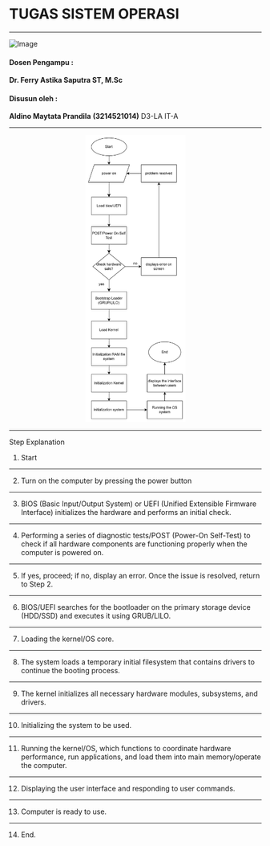 # TUGAS SISTEM OPERASI 

---

![Image](https://github.com/user-attachments/assets/838b068c-4d85-452a-aca6-352d279fbd3f)

#### Dosen Pengampu :
**Dr. Ferry Astika Saputra ST, M.Sc**

#### Disusun oleh :
**Aldino Maytata Prandila**
**(3214521014)**
D3-LA IT-A

---

<p align="center">
  <img src="Flowchart.jpg" alt="Linux Booting" width="200">
</p>

---

Step Explanation
1.	Start
---
2.	Turn on the computer by pressing the power button
---
3.	BIOS (Basic Input/Output System) or UEFI (Unified Extensible Firmware Interface) initializes the hardware and performs an initial check.
---
4.	Performing a series of diagnostic tests/POST (Power-On Self-Test) to check if all hardware components are functioning properly when the computer is powered on.
---
5.	If yes, proceed; if no, display an error. Once the issue is resolved, return to Step 2.
---
6.	BIOS/UEFI searches for the bootloader on the primary storage device (HDD/SSD) and executes it using GRUB/LILO.
---
7.	Loading the kernel/OS core.
---
8.	The system loads a temporary initial filesystem that contains drivers to continue the booting process.
---
9.	The kernel initializes all necessary hardware modules, subsystems, and drivers.
---
10.	Initializing the system to be used.
---
11.	Running the kernel/OS, which functions to coordinate hardware performance, run applications, and load them into main memory/operate the computer.
---
12.	Displaying the user interface and responding to user commands.
---
13.	Computer is ready to use.
---
14.	End.
